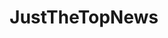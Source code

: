 ---
title: JustTheTopNews
crosslinks:
- BreakingNews24hr
- FrenchWestIndies
- worldpolitics
- AnythingGoesNews
- me_irl
---